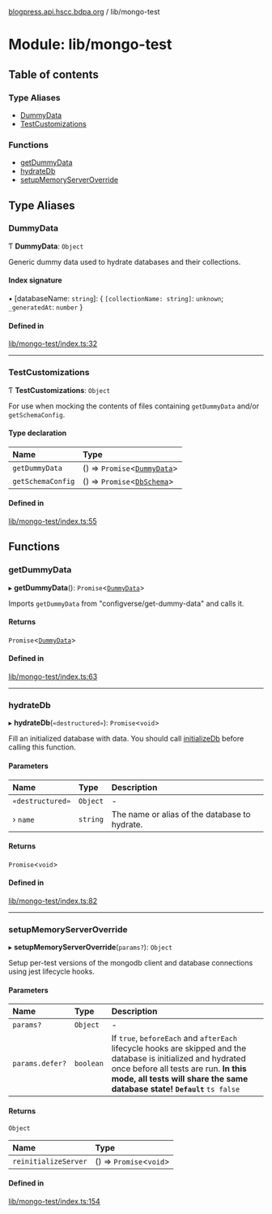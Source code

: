 [blogpress.api.hscc.bdpa.org](../README.md) / lib/mongo-test

# Module: lib/mongo-test

## Table of contents

### Type Aliases

- [DummyData](lib_mongo_test.md#dummydata)
- [TestCustomizations](lib_mongo_test.md#testcustomizations)

### Functions

- [getDummyData](lib_mongo_test.md#getdummydata)
- [hydrateDb](lib_mongo_test.md#hydratedb)
- [setupMemoryServerOverride](lib_mongo_test.md#setupmemoryserveroverride)

## Type Aliases

### DummyData

Ƭ **DummyData**: `Object`

Generic dummy data used to hydrate databases and their collections.

#### Index signature

▪ [databaseName: `string`]: { `[collectionName: string]`: `unknown`; `_generatedAt`: `number`  }

#### Defined in

[lib/mongo-test/index.ts:32](https://github.com/nhscc/blogpress.api.hscc.bdpa.org/blob/764312e/lib/mongo-test/index.ts#L32)

___

### TestCustomizations

Ƭ **TestCustomizations**: `Object`

For use when mocking the contents of files containing `getDummyData` and/or
`getSchemaConfig`.

#### Type declaration

| Name | Type |
| :------ | :------ |
| `getDummyData` | () => `Promise`<[`DummyData`](lib_mongo_test.md#dummydata)\> |
| `getSchemaConfig` | () => `Promise`<[`DbSchema`](lib_mongo_schema.md#dbschema)\> |

#### Defined in

[lib/mongo-test/index.ts:55](https://github.com/nhscc/blogpress.api.hscc.bdpa.org/blob/764312e/lib/mongo-test/index.ts#L55)

## Functions

### getDummyData

▸ **getDummyData**(): `Promise`<[`DummyData`](lib_mongo_test.md#dummydata)\>

Imports `getDummyData` from "configverse/get-dummy-data" and calls it.

#### Returns

`Promise`<[`DummyData`](lib_mongo_test.md#dummydata)\>

#### Defined in

[lib/mongo-test/index.ts:63](https://github.com/nhscc/blogpress.api.hscc.bdpa.org/blob/764312e/lib/mongo-test/index.ts#L63)

___

### hydrateDb

▸ **hydrateDb**(`«destructured»`): `Promise`<`void`\>

Fill an initialized database with data. You should call [initializeDb](lib_mongo_schema.md#initializedb)
before calling this function.

#### Parameters

| Name | Type | Description |
| :------ | :------ | :------ |
| `«destructured»` | `Object` | - |
| › `name` | `string` | The name or alias of the database to hydrate. |

#### Returns

`Promise`<`void`\>

#### Defined in

[lib/mongo-test/index.ts:82](https://github.com/nhscc/blogpress.api.hscc.bdpa.org/blob/764312e/lib/mongo-test/index.ts#L82)

___

### setupMemoryServerOverride

▸ **setupMemoryServerOverride**(`params?`): `Object`

Setup per-test versions of the mongodb client and database connections using
jest lifecycle hooks.

#### Parameters

| Name | Type | Description |
| :------ | :------ | :------ |
| `params?` | `Object` | - |
| `params.defer?` | `boolean` | If `true`, `beforeEach` and `afterEach` lifecycle hooks are skipped and the database is initialized and hydrated once before all tests are run. **In this mode, all tests will share the same database state!** **`Default`** ```ts false ``` |

#### Returns

`Object`

| Name | Type |
| :------ | :------ |
| `reinitializeServer` | () => `Promise`<`void`\> |

#### Defined in

[lib/mongo-test/index.ts:154](https://github.com/nhscc/blogpress.api.hscc.bdpa.org/blob/764312e/lib/mongo-test/index.ts#L154)
